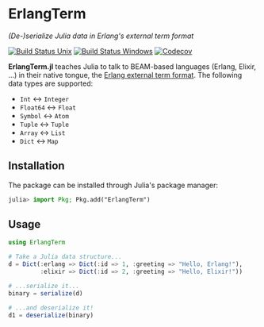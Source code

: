 # ErlangTerm

*(De-)serialize Julia data in Erlang's external term format*

[![Build Status Unix][travis-badge]][travis-url] [![Build Status Windows][av-badge]][av-url] [![Codecov][codecov-badge]][codecov-url]

**ErlangTerm.jl** teaches Julia to talk to BEAM-based languages (Erlang, Elixir, ...) in their native tongue,
the [Erlang external term format](http://erlang.org/doc/apps/erts/erl_ext_dist.html).
The following data types are supported:

- `Int` <-> `Integer`
- `Float64` <-> `Float`
- `Symbol` <-> `Atom`
- `Tuple` <-> `Tuple`
- `Array` <-> `List`
- `Dict` <-> `Map`

## Installation

The package can be installed through Julia's package manager:

```julia
julia> import Pkg; Pkg.add("ErlangTerm")
```

## Usage

```julia
using ErlangTerm

# Take a Julia data structure...
d = Dict(:erlang => Dict(:id => 1, :greeting => "Hello, Erlang!"),
         :elixir => Dict(:id => 2, :greeting => "Hello, Elixir!"))

# ...serialize it...
binary = serialize(d)

# ...and deserialize it!
d1 = deserialize(binary)
```

[travis-badge]: https://travis-ci.org/helgee/ErlangTerm.jl.svg?branch=master
[travis-url]: https://travis-ci.org/helgee/ErlangTerm.jl
[av-badge]: https://ci.appveyor.com/api/projects/status/94kncedgd6mmot7s?svg=true
[av-url]: https://ci.appveyor.com/project/helgee/eterm-jl
[codecov-badge]: http://codecov.io/github/helgee/ErlangTerm.jl/coverage.svg?branch=master
[codecov-url]: http://codecov.io/github/helgee/ErlangTerm.jl?branch=master
